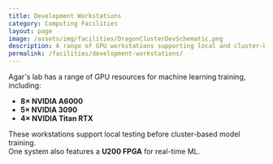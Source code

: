 ```yaml
---
title: Development Workstations
category: Computing Facilities
layout: page
image: /assets/img/facilities/DragonClusterDevSchematic.png
description: A range of GPU workstations supporting local and cluster-based ML training.
permalink: /facilities/development-workstations/
---
```


Agar's lab has a range of GPU resources for machine learning training, including:
- **8× NVIDIA A6000**
- **5× NVIDIA 3090**
- **4× NVIDIA Titan RTX**

These workstations support local testing before cluster-based model training.  
One system also features a **U200 FPGA** for real-time ML.
